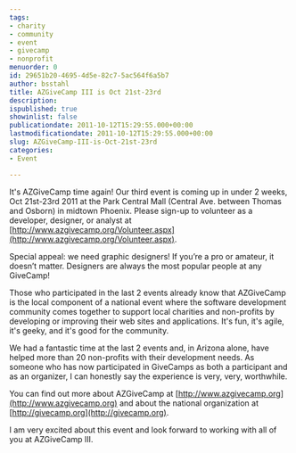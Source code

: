```yaml
---
tags:
- charity
- community
- event
- givecamp
- nonprofit
menuorder: 0
id: 29651b20-4695-4d5e-82c7-5ac564f6a5b7
author: bsstahl
title: AZGiveCamp III is Oct 21st-23rd
description: 
ispublished: true
showinlist: false
publicationdate: 2011-10-12T15:29:55.000+00:00
lastmodificationdate: 2011-10-12T15:29:55.000+00:00
slug: AZGiveCamp-III-is-Oct-21st-23rd
categories:
- Event

---
```

It's AZGiveCamp time again! Our third event is coming up in under 2 weeks, Oct 21st-23rd 2011 at the Park Central Mall (Central Ave. between Thomas and Osborn) in midtown Phoenix. Please sign-up to volunteer as a developer, designer, or analyst at [http://www.azgivecamp.org/Volunteer.aspx](http://www.azgivecamp.org/Volunteer.aspx).

Special appeal: we need graphic designers! If you’re a pro or amateur, it doesn’t matter. Designers are always the most popular people at any GiveCamp!

Those who participated in the last 2 events already know that AZGiveCamp is the local component of a national event where the software development community comes together to support local charities and non-profits by developing or improving their web sites and applications. It's fun, it's agile, it's geeky, and it's good for the community.

We had a fantastic time at the last 2 events and, in Arizona alone, have helped more than 20 non-profits with their development needs. As someone who has now participated in GiveCamps as both a participant and as an organizer, I can honestly say the experience is very, very, worthwhile.

You can find out more about AZGiveCamp at [http://www.azgivecamp.org](http://www.azgivecamp.org) and about the national organization at [http://givecamp.org](http://givecamp.org).

I am very excited about this event and look forward to working with all of you at AZGiveCamp III.